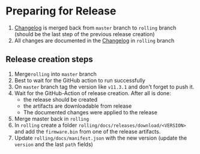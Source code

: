 # Preparing for Release

1. [Changelog](https://github.com/jomjol/AI-on-the-edge-device/blob/rolling/Changelog.md) is merged back from `master` branch to `rolling` branch (should be the last step of the previous release creation)
1. All changes are documented in the [Changelog](https://github.com/jomjol/AI-on-the-edge-device/blob/rolling/Changelog.md) in `rolling` branch


## Release creation steps
1. Merge`rolling` into `master` branch
2. Best to wait for the GitHub action to run successfully 
3. On `master` branch tag the version like `v11.3.1` and don't forget to push it.
4. Wait for the GitHub-Action of release creation. After all is done:
    * the release should be created
    * the artifacts are downloadable from release 
    * The documented changes were applied to the release
5. Merge master back in `rolling`
1. In `rolling` create a folder `rolling/docs/releases/download/<VERSION>` and add the `firmware.bin` from one of the release artifacts.
1. Update `rolling/docs/manifest.json` with the new version (update the `version` and the last `path` fields)
